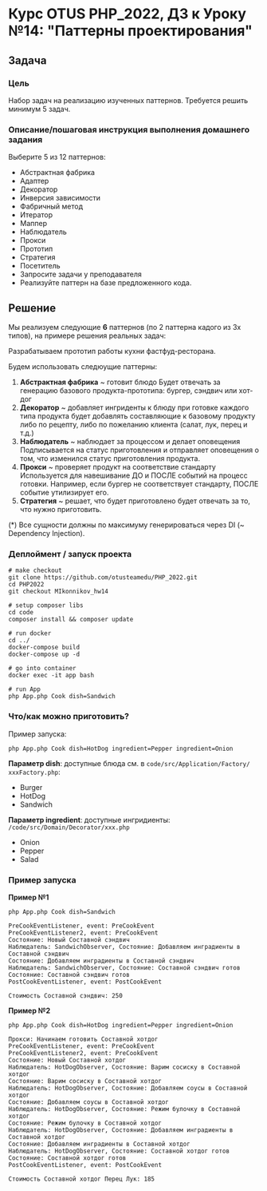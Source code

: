 # Курс OTUS PHP_2022, ДЗ к Уроку №14: "Паттерны проектирования"

## Задача

### Цель
Набор задач на реализацию изученных паттернов. 
Требуется решить минимум 5 задач.

### Описание/пошаговая инструкция выполнения домашнего задания
Выберите 5 из 12 паттернов:
- Абстрактная фабрика
- Адаптер 
- Декоратор
- Инверсия зависимости 
- Фабричный метод 
- Итератор 
- Маппер 
- Наблюдатель 
- Прокси 
- Прототип 
- Стратегия
- Посетитель
- Запросите задачи у преподавателя
- Реализуйте паттерн на базе предложенного кода.

## Решение
Мы реализуем следующие **6** паттернов (по 2 паттерна кадого из 3х типов), на примере решения реальных задач:

Разрабатываем прототип работы кухни фастфуд-ресторана.

Будем использовать следюущие паттерны: 
1. **Абстрактная фабрика** ~ готовит блюдо 
Будет отвечать за генерацию базового продукта-прототипа: бургер, сэндвич или хот-дог 
2. **Декоратор** ~ добавляет ингриденты к блюду
при готовке каждого типа продукта будет добавлять составляющие 
к базовому продукту либо по рецепту, либо по пожеланию клиента 
(салат, лук, перец и т.д.)
3. **Наблюдатель** ~ наблюдает за процессом и делает оповещения 
Подписывается на статус приготовления и отправляет оповещения о том, 
что изменился статус приготовления продукта.
4. **Прокси** ~ проверяет продукт на соответствие стандарту 
Используется для навешивание ДО и ПОСЛЕ событий на процесс готовки. 
Например, если бургер не соответствует стандарту, ПОСЛЕ событие утилизирует его.
5. **Стратегия** ~ решает, что будет приготовлено 
будет отвечать за то, что нужно приготовить.

(*) Все сущности должны по максимуму генерироваться через DI (~ Dependency Injection).

### Деплоймент / запуск проекта
```
# make checkout
git clone https://github.com/otusteamedu/PHP_2022.git
cd PHP2022
git checkout MIkonnikov_hw14

# setup composer libs
cd code 
composer install && composer update

# run docker
cd ../
docker-compose build
docker-compose up -d

# go into container
docker exec -it app bash

# run App
php App.php Cook dish=Sandwich
```

### Что/как можно приготовить?

Пример запуска:
```
php App.php Cook dish=HotDog ingredient=Pepper ingredient=Onion
```

**Параметр dish**: доступные блюда см. в ``code/src/Application/Factory/хххFactory.php``:  
- Burger
- HotDog
- Sandwich

**Параметр ingredient**: доступные ингридиенты: ```/code/src/Domain/Decorator/xxx.php```
- Onion
- Pepper
- Salad

### Пример запуска
**Пример №1**
```
php App.php Cook dish=Sandwich

PreCookEventListener, event: PreCookEvent
PreCookEventListener2, event: PreCookEvent
Состояние: Новый Составной сэндвич
Наблюдатель: SandwichObserver, Состояние: Добавляем инградиенты в Составной сэндвич
Состояние: Добавляем инградиенты в Составной сэндвич
Наблюдатель: SandwichObserver, Состояние: Составной сэндвич готов
Состояние: Составной сэндвич готов
PostCookEventListener, event: PostCookEvent

Стоимость Составной сэндвич: 250
```

**Пример №2**
```
php App.php Cook dish=HotDog ingredient=Pepper ingredient=Onion

Прокси: Начинаем готовить Составной хотдог
PreCookEventListener, event: PreCookEvent                               
PreCookEventListener2, event: PreCookEvent                              
Состояние: Новый Составной хотдог                                       
Наблюдатель: HotDogObserver, Состояние: Варим сосиску в Составной хотдог
Состояние: Варим сосиску в Составной хотдог                             
Наблюдатель: HotDogObserver, Состояние: Добавляем соусы в Составной хотдог
Состояние: Добавляем соусы в Составной хотдог
Наблюдатель: HotDogObserver, Состояние: Режим булочку в Составной хотдог
Состояние: Режим булочку в Составной хотдог
Наблюдатель: HotDogObserver, Состояние: Добавляем инградиенты в Составной хотдог
Состояние: Добавляем инградиенты в Составной хотдог
Наблюдатель: HotDogObserver, Состояние: Составной хотдог готов
Состояние: Составной хотдог готов
PostCookEventListener, event: PostCookEvent

Стоимость Составной хотдог Перец Лук: 185
```

